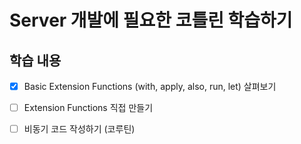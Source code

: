 # Server 개발에 필요한 코틀린 학습하기 

## 학습 내용

* [X] Basic Extension Functions (with, apply, also, run, let) 살펴보기
* [ ] Extension Functions 직접 만들기
* [ ] 비동기 코드 작성하기 (코루틴)

